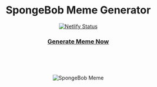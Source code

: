 <h1 align="center">
  SpongeBob Meme Generator
</h1> 

<p align="center">
  <a href="https://app.netlify.com/sites/mockingmeme/deploys" target="_blank">
    <img src="https://api.netlify.com/api/v1/badges/19c9c168-675e-473f-b841-bf9bd853deb0/deploy-status" alt="Netlify Status" />
  </a>
</p>


<h3 align="center">
  <a target="_blank" href="https://mockingmeme.netlify.com/">Generate Meme Now</a>
</h3>

<br/>
<br/>
<br/>

<p align="center">
    <img src="https://github.com/avikola/spongebob-meme-generator/blob/master/meme.jpg" alt="SpongeBob Meme" />
  </a>
</p>
